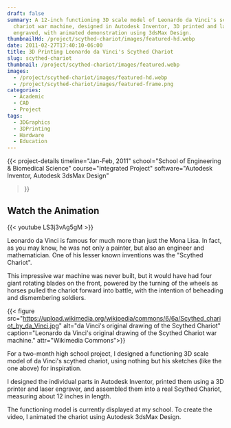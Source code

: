 ```yaml
---
draft: false
summary: A 12-inch functioning 3D scale model of Leonardo da Vinci's scythed
  chariot war machine, designed in Autodesk Inventor, 3D printed and laser
  engraved, with animated demonstration using 3dsMax Design.
thumbnailHd: /project/scythed-chariot/images/featured-hd.webp
date: 2011-02-27T17:40:10-06:00
title: 3D Printing Leonardo da Vinci's Scythed Chariot
slug: scythed-chariot
thumbnail: /project/scythed-chariot/images/featured.webp
images:
  - /project/scythed-chariot/images/featured-hd.webp
  - /project/scythed-chariot/images/featured-frame.png
categories:
  - Academic
  - CAD
  - Project
tags:
  - 3DGraphics
  - 3DPrinting
  - Hardware
  - Education
---
```

{{< project-details
  timeline="Jan-Feb, 2011"
  school="School of Engineering & Biomedical Science"
  course="Integrated Project"
  software="Autodesk Inventor, Autodesk 3dsMax Design"
>}}

## Watch the Animation

{{< youtube LS3j3vAg5gM >}}

Leonardo da Vinci is famous for much more than just the Mona Lisa. In fact, as you may know, he was not only a painter, but also an engineer and mathematician. One of his lesser known inventions was the "Scythed Chariot".

This impressive war machine was never built, but it would have had four giant rotating blades on the front, powered by the turning of the wheels as horses pulled the chariot forward into battle, with the intention of beheading and dismembering soldiers.

{{< figure src="https://upload.wikimedia.org/wikipedia/commons/6/6a/Scythed_chariot_by_da_Vinci.jpg" alt="da Vinci's original drawing of the Scythed Chariot" caption="Leonardo da Vinci's original drawing of the Scythed Chariot war machine." attr="Wikimedia Commons">}}

For a two-month high school project, I designed a functioning 3D scale model of da Vinci's scythed chariot, using nothing but his sketches (like the one above) for inspiration.

I designed the individual parts in Autodesk Inventor, printed them using a 3D printer and laser engraver, and assembled them into a real Scythed Chariot, measuring about 12 inches in length.

The functioning model is currently displayed at my school. To create the video, I animated the chariot using Autodesk 3dsMax Design.
